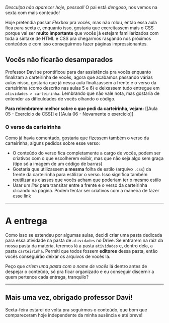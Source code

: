 
*Desculpa não aparecer hoje, pessoal!* O pai está *dengoso*, nos vemos na sexta com mais conteúdo!

Hoje pretendia passar *Flexbox* pra vocês, mas não rolou, então essa aula fica para sexta e, enquanto isso, gostaria que exercitassem mais o CSS porque vai ser **muito importante** que vocês já estejam familiarizados com toda a sintaxe de HTML e CSS pra chegarmos rasgando nos próximos conteúdos e com isso conseguirmos fazer páginas impressionantes.

## Vocês não ficarão desamparados

Professor Davi se prontificou para dar assistência pra vocês enquanto finalizam a carteirinha de vocês, agora que acabamos passando várias aulas nisso, gostaria que já nessa aula finalizassem a frente e o verso da carteirinha (como descrito nas aulas 5 e 6) e deixassem tudo entregue em `atividades > carteirinha`. Lembrando que não vale nota, mas gostaria de entender as dificuldades de vocês olhando o código.

**Para relembrarem melhor sobre o que pedi da carteirinha, vejam:**
[[Aula 05 - Exercício de CSS]] e [[Aula 06 - Novamente o exercício]]


### O verso da carteirinha

Como já havia comentado, gostaria que fizessem também o verso da carteirinha, alguns pedidos sobre esse verso:
- O conteúdo do verso fica completamente a cargo de vocês, podem ser criativos com o que escolherem exibir, mas que não seja algo sem graça (tipo só a imagem de um código de barras)
- Gostaria que utilizassem **a mesma** folha de estilo (arquivo `.css`) da frente da carteirinha para estilizar o verso. Isso significa também reutilizar as classes que vocês acham que poderiam ter o mesmo estilo
- Usar um *link* para transitar entre a frente e o verso da carteirinha clicando na página. Podem tentar ser criativos com a maneira de fazer esse link


---

# A entrega

Como isso se estendeu por algumas aulas, decidi criar uma pasta dedicada para essa atividade na pasta de `atividades` no Drive. Se entrarem na raiz da nossa pasta da matéria, teremos lá a pasta `atividades` e, dentro dela, a pasta `carteirinha`. Permiti que todos fossem **editores** dessa pasta, então vocês conseguirão deixar os arquivos de vocês lá.

Peço que *criem uma pasta com o nome de vocês* lá dentro antes de despejar o conteúdo, só pra ficar organizado e eu conseguir discernir a quem pertence cada entrega, tranquilo?

---

## Mais uma vez, obrigado professor Davi!

Sexta-feira estarei de volta pra seguirmos o conteúdo, que bom que compareceram hoje independente da minha ausência e até breve!